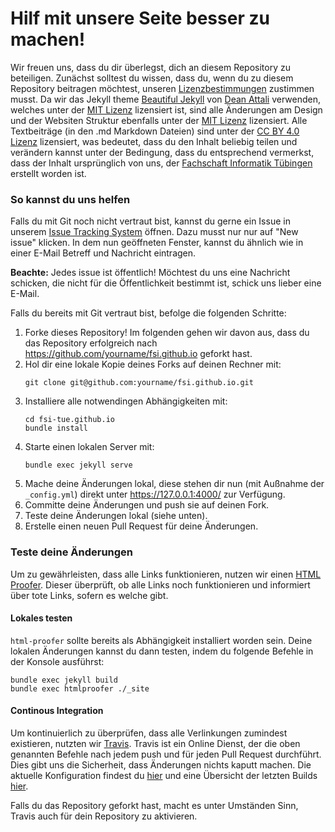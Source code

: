 # Hilf mit unsere Seite besser zu machen!

Wir freuen uns, dass du dir überlegst, dich an diesem Repository zu beteiligen.
Zunächst solltest du wissen, dass du, wenn du zu diesem Repository beitragen
möchtest, unseren
[Lizenzbestimmungen](/LICENSE.txt)
zustimmen musst. Da wir das Jekyll theme [Beautiful Jekyll](https://github.com/daattali/beautiful-jekyll) von [Dean Attali](https://deanattali.com) verwenden, welches unter der [MIT Lizenz](https://opensource.org/licenses/MIT) lizensiert ist, sind alle Änderungen am Design und der Websiten Struktur ebenfalls unter der [MIT Lizenz](https://opensource.org/licenses/MIT) lizensiert. Alle Textbeiträge (in den .md Markdown Dateien) sind unter der
[CC BY 4.0 Lizenz](https://creativecommons.org/licenses/by/4.0/) lizensiert, was bedeutet, dass du den Inhalt beliebig teilen und verändern kannst unter der Bedingung, dass du entsprechend vermerkst, dass der Inhalt ursprünglich von uns, der [Fachschaft Informatik Tübingen](https://www.fsi.uni-tuebingen.de/) erstellt worden ist.


### So kannst du uns helfen

Falls du mit Git noch nicht vertraut bist, kannst du gerne ein Issue in unserem
[Issue Tracking System](https://github.com/fsi-tue/fsi.github.io/issues) öffnen. Dazu
musst nur nur auf "New issue" klicken. In dem nun geöffneten Fenster, kannst du
ähnlich wie in einer E-Mail Betreff und Nachricht eintragen.

**Beachte:** Jedes issue ist öffentlich! Möchtest du uns eine Nachricht
schicken, die nicht für die Öffentlichkeit bestimmt ist, schick uns lieber
eine E-Mail.


Falls du bereits mit Git vertraut bist, befolge die folgenden Schritte:

1. Forke dieses Repository! Im folgenden gehen wir davon aus, dass du das
   Repository erfolgreich nach https://github.com/yourname/fsi.github.io geforkt hast.
2. Hol dir eine lokale Kopie deines Forks auf deinen Rechner mit:
   ```
   git clone git@github.com:yourname/fsi.github.io.git
   ```
3. Installiere alle notwendingen Abhängigkeiten mit:
   ```
   cd fsi-tue.github.io
   bundle install
   ```
4. Starte einen lokalen Server mit:
   ```
   bundle exec jekyll serve
   ```
5. Mache deine Änderungen lokal, diese stehen dir nun (mit Außnahme der `_config.yml`) direkt unter https://127.0.0.1:4000/ zur Verfügung.
6. Committe deine Änderungen und push sie auf deinen Fork.
7. Teste deine Änderungen lokal (siehe unten).
8. Erstelle einen neuen Pull Request für deine Änderungen.

### Teste deine Änderungen

Um zu gewährleisten, dass alle Links funktionieren, nutzen wir einen [HTML Proofer](https://rubygems.org/gems/html-proofer). Dieser überprüft, ob alle Links noch funktionieren und informiert über tote Links, sofern es welche gibt.

#### Lokales testen

`html-proofer` sollte bereits als Abhängigkeit installiert worden sein. Deine lokalen Änderungen kannst du dann testen, indem du folgende Befehle in der Konsole ausführst:

```
bundle exec jekyll build
bundle exec htmlproofer ./_site
```

#### Continous Integration

Um kontinuierlich zu überprüfen, dass alle Verlinkungen zumindest existieren, nutzten wir [Travis](https://travis-ci.org/). Travis ist ein Online Dienst, der die oben genannten Befehle nach jedem push und für jeden Pull Request durchführt. Dies gibt uns die Sicherheit, dass Änderungen nichts kaputt machen. Die aktuelle Konfiguration findest du
[hier](https://github.com/fsi-tue/fsi-tue.github.io/blob/master/.travis.yml) und eine Übersicht der letzten Builds [hier](https://travis-ci.org/fsi-tue/fsi-tue.github.io/).

Falls du das Repository geforkt hast, macht es unter Umständen Sinn, Travis auch für dein Repository zu aktivieren.
